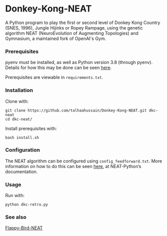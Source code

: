 # Donkey-Kong-NEAT
A Python program to play the first or second level of Donkey Kong Country (SNES, 1996), Jungle Hijinks or Ropey Rampage, using the genetic algorithm NEAT (NeuroEvolution of Augmenting Topologies) and Gymnasium, a maintained fork of OpenAI's Gym. 

### Prerequisites

pyenv must be installed, as well as Python version 3.8 (through pyenv). Details for how this may be done can be seen [here](https://github.com/pyenv/pyenv).

Prerequisites are viewable in `requirements.txt`.

### Installation

Clone with:

```shell
git clone https://github.com/talhaahussain/Donkey-Kong-NEAT.git dkc-neat
cd dkc-neat/
```

Install prerequisites with:

```shell
bash install.sh
```

### Configuration

The NEAT algorithm can be configured using `config_feedforward.txt`. More information on how to do this can be seen [here](https://neat-python.readthedocs.io/en/latest/index.html), at NEAT-Python’s documentation.

### Usage

Run with:

```shell
python dkc-retro.py
```

### See also

[Flappy-Bird-NEAT](https://github.com/talhaahussain/Flappy-Bird-NEAT)
